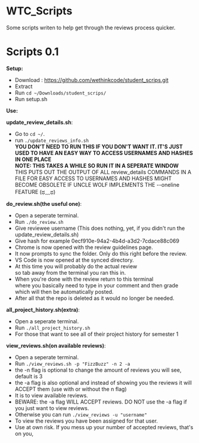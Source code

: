 # WTC_Scripts
Some scripts writen to help get through the reviews process quicker.

# Scripts 0.1
__Setup:__
 - Download : https://github.com/wethinkcode/student_scrips.git
 - Extract
 - Run `cd ~/Downloads/student_scrips/`
 - Run setup.sh
    
__Use:__  

__update_review_details.sh__:  
  - Go to `cd ~/`.  
  - run `./update_reviews_info.sh`  
    __YOU DON'T NEED TO RUN THIS IF YOU DON'T WANT IT. IT'S JUST USED TO HAVE AN EASY WAY TO ACCESS USERNAMES AND HASHES IN ONE PLACE__  
    __NOTE: THIS TAKES A WHILE SO RUN IT IN A SEPERATE WINDOW__  
    THIS PUTS OUT THE OUTPUT OF ALL review_details COMMANDS IN A FILE FOR EASY ACCESS TO USERNAMES AND HASHES
    MIGHT BECOME OBSOLETE IF UNCLE WOLF IMPLEMENTS THE --oneline FEATURE (ಥ﹏ಥ)  
    
__do_review.sh(the useful one)__:  
  - Open a seperate terminal.  
  - Run `./do_review.sh`  
  - Give reviewee username (This does nothing, yet, if you didn't run the update_review_details.sh)  
  - Give hash for example 0ecf910e-94a2-4b4d-a3d2-7cdace88c069  
  - Chrome is now opened with the review guidelines page.  
  - It now prompts to sync the folder. Only do this right before the review.  
  - VS Code is now opened at the synced directory.  
  - At this time you will probably do the actual review  
   so tab away from the terminal you ran this in.  
  - When you're done with the review return to this terminal  
   where you basically need to type in your comment and then grade  
   which will then be automatically posted.  
  - After all that the repo is deleted as it would no longer be needed.

__all_project_history.sh(extra)__:  
  - Open a seperate terminal.  
  - Run `./all_project_history.sh`  
  - For those that want to see all of their project history for semester 1

__view_reviews.sh(on available reviews)__:  
  - Open a seperate terminal.  
  - Run `./view_reviews.sh -p "FizzBuzz" -n 2 -a`  
  - the -n flag is optional to change the amount of reviews you will see, default is 3
  - the -a flag is also optional and instead of showing you the reviews it will ACCEPT them (use with or without the n flag)
  - It is to view available reviews.
  - BEWARE: the -a flag WILL ACCEPT reviews. DO NOT use the -a flag if you just want to view reviews.
  - Otherwise you can run `./view_reviews -u "username"`
  - To view the reviews you have been assigned for that user.
  - Use at own risk. If you mess up your number of accepted reviews, that's on you,
